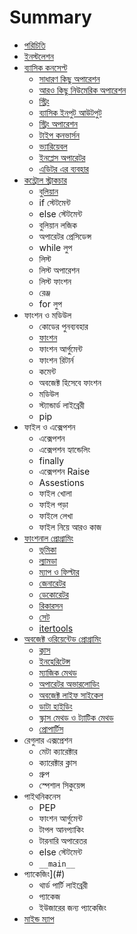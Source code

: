 # Summary

* [পরিচিতি](README.md)
* [ইনস্টলেশন](installation.md)
* [ব্যাসিক কনসেপ্ট](basic-concept.md)
	* [সাধারণ কিছু অপারেশন](basic-operation.md)
	* [আরও কিছু নিউমেরিক অপারেশন](exp-operation.md)  
	* [স্ট্রিং](string.md)
	* [ব্যাসিক ইনপুট আউটপুট](basic-input-output.md)
	* [স্ট্রিং অপারেশন](string-operations.md)
	* [টাইপ কনভার্সন](type-conversion.md)
	* [ভ্যারিয়েবল](variable.md)
	* [ইনপ্লেস অপারেটর](inplace-operator.md)
	* [এডিটর এর ব্যবহার](using-editor.md)
* [কন্ট্রোল স্ট্রাকচার](control-structure.md)
	* [বুলিয়ান](booleans.md)
	* if স্টেটমেন্ট
	* else স্টেটমেন্ট
	* বুলিয়ান লজিক
	* অপারেটর প্রেসিডেন্স
	* while লুপ
	* লিস্ট
	* লিস্ট অপারেশন
	* লিস্ট ফাংশন
	* রেঞ্জ
	* for লুপ
* ফাংশন ও মডিউল
	* কোডের পুনব্যবহার
	* [ফাংশন](functions.md)
	* ফাংশন আর্গুমেন্ট
	* ফাংশন রিটার্ন
	* কমেন্ট
	* অবজেক্ট হিসেবে ফাংশন
	* মডিউল
	* স্ট্যান্ডার্ড লাইব্রেরী
	* pip
* ফাইল ও এক্সেপশন
	* এক্সেপশন
	* এক্সেপশন হ্যান্ডেলিং
	* finally
	* এক্সেপশন Raise
	* Assestions
	* ফাইল খোলা
	* ফাইল পড়া
	* ফাইলে লেখা
	* ফাইল নিয়ে আরও কাজ
* [ফাংশনাল প্রোগ্রামিং](func-prog.md)
	* [ভূমিকা](func-prog-intro.md)
	* [ল্যামডা](lambda.md)
	* [ম্যাপ ও ফিল্টার](map-filter.md)
	* [জেনারেটর](generator.md)
	* [ডেকোরেটর](decorator.md)
	* [রিকারসন](recursion.md)
	* [সেট](set.md)
	* [itertools](itertools.md)
* [অবজেক্ট ওরিয়েন্টেড প্রোগ্রামিং](oop-python.md)
	* [ক্লাস](class.md)
	* [ইনহেরিটেন্স](inheritance.md)
	* [ম্যাজিক মেথড](magic-method.md)
	* [অপারেটর অভারলোডিং](operator-overloading.md)
	* [অবজেক্ট লাইফ সাইকেল](object-life-cycle.md)
	* [ডাটা হাইডিং](data-hiding.md)
	* [স্ক্লাস মেথড ও ট্যাটিক মেথড](class-static-method.md)
	* [প্রোপার্টিস](property.md)
* রেগুলার এক্সপ্রেশন
	* মেটা ক্যারেক্টার
	* ক্যারেক্টার ক্লাস
	* গ্রুপ
	* স্পেশাল সিকুয়েন্স
* পাইথনিকনেস
	* PEP
	* ফাংশন আর্গুমেন্ট
	* টাপল আনপ্যাকিং
	* টারনারি অপারেতর
	* else স্টেটমেন্ট
	* `__main__`
* প্যাকেজিং](#)
	* থার্ড পার্টি লাইব্রেরী
	* প্যাকেজ
	* ইউজারের জন্য প্যাকেজিং   
* [মাইন্ড ম্যাপ](python-mind-map.md) 
